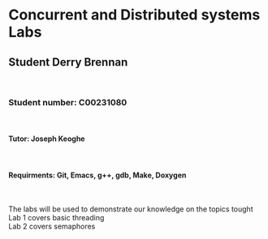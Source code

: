 # Concurrent and Distributed systems Labs
<h2> Student Derry Brennan </h2> <br>
<h3> Student number: C00231080</h3> <br>
<h4> Tutor: Joseph Keoghe </h4> <br>
<h4> Requirments: Git, Emacs, g++, gdb, Make, Doxygen</h4> <br>

The labs will be used to demonstrate our knowledge on the topics tought <br>
Lab 1 covers basic threading <br>
Lab 2 covers semaphores  <br>
